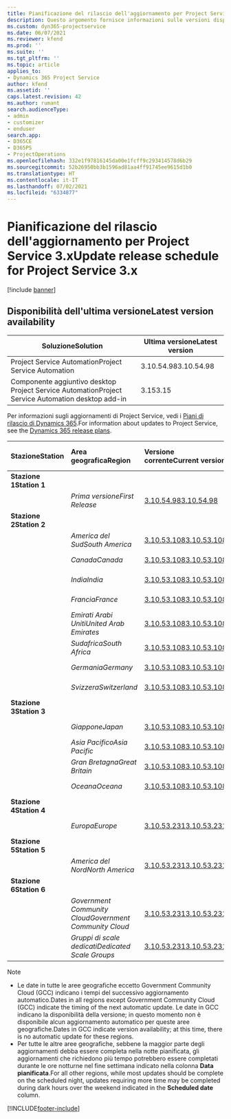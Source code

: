 ```yaml
---
title: Pianificazione del rilascio dell'aggiornamento per Project Service 3.x
description: Questo argomento fornisce informazioni sulle versioni disponibili e future di Dynamics 365 Project Service Automation.
ms.custom: dyn365-projectservice
ms.date: 06/07/2021
ms.reviewer: kfend
ms.prod: ''
ms.suite: ''
ms.tgt_pltfrm: ''
ms.topic: article
applies_to:
- Dynamics 365 Project Service
author: kfend
ms.assetid: ''
caps.latest.revision: 42
ms.author: rumant
search.audienceType:
- admin
- customizer
- enduser
search.app:
- D365CE
- D365PS
- ProjectOperations
ms.openlocfilehash: 332e1f97816145da00e1fcff9c293414578d6b29
ms.sourcegitcommit: 52b26950bb3b1596ad81aa4ff91745ee9615d1b0
ms.translationtype: HT
ms.contentlocale: it-IT
ms.lasthandoff: 07/02/2021
ms.locfileid: "6334877"
---
```

# <a name="update-release-schedule-for-project-service-3x"></a><span data-ttu-id="415f7-103">Pianificazione del rilascio dell'aggiornamento per Project Service 3.x</span><span class="sxs-lookup"><span data-stu-id="415f7-103">Update release schedule for Project Service 3.x</span></span>

[!include [banner](../includes/psa-now-project-operations.md)]

## <a name="latest-version-availability"></a><span data-ttu-id="415f7-104">Disponibilità dell'ultima versione</span><span class="sxs-lookup"><span data-stu-id="415f7-104">Latest version availability</span></span>

| <span data-ttu-id="415f7-105">Soluzione</span><span class="sxs-lookup"><span data-stu-id="415f7-105">Solution</span></span>  | <span data-ttu-id="415f7-106">Ultima versione</span><span class="sxs-lookup"><span data-stu-id="415f7-106">Latest version</span></span> |
|-------|----|
| <span data-ttu-id="415f7-107">Project Service Automation</span><span class="sxs-lookup"><span data-stu-id="415f7-107">Project Service Automation</span></span>    | <span data-ttu-id="415f7-108">3.10.54.98</span><span class="sxs-lookup"><span data-stu-id="415f7-108">3.10.54.98</span></span> |
| <span data-ttu-id="415f7-109">Componente aggiuntivo desktop Project Service Automation</span><span class="sxs-lookup"><span data-stu-id="415f7-109">Project Service Automation desktop add-in</span></span>                | <span data-ttu-id="415f7-110">3.15</span><span class="sxs-lookup"><span data-stu-id="415f7-110">3.15</span></span>          |

<span data-ttu-id="415f7-111">Per informazioni sugli aggiornamenti di Project Service, vedi i [Piani di rilascio di Dynamics 365](/dynamics365/release-plans/).</span><span class="sxs-lookup"><span data-stu-id="415f7-111">For information about updates to Project Service, see the [Dynamics 365 release plans](/dynamics365/release-plans/).</span></span> 

| <span data-ttu-id="415f7-112">Stazione</span><span class="sxs-lookup"><span data-stu-id="415f7-112">Station</span></span>  | <span data-ttu-id="415f7-113">Area geografica</span><span class="sxs-lookup"><span data-stu-id="415f7-113">Region</span></span> | <span data-ttu-id="415f7-114">Versione corrente</span><span class="sxs-lookup"><span data-stu-id="415f7-114">Current version</span></span> | <span data-ttu-id="415f7-115">Prossima versione</span><span class="sxs-lookup"><span data-stu-id="415f7-115">Next version</span></span> |  <span data-ttu-id="415f7-116">Data pianificata</span><span class="sxs-lookup"><span data-stu-id="415f7-116">Scheduled date</span></span>
| :---   | :---   | :---   | :---   |:---   |         
|<span data-ttu-id="415f7-117"><strong>Stazione 1</strong></span><span class="sxs-lookup"><span data-stu-id="415f7-117"><strong>Station 1</strong></span></span> | |  |  | |
| | <span data-ttu-id="415f7-118"><i>Prima versione</i></span><span class="sxs-lookup"><span data-stu-id="415f7-118"><i>First Release</i></span></span> | [<span data-ttu-id="415f7-119">3.10.54.98</span><span class="sxs-lookup"><span data-stu-id="415f7-119">3.10.54.98</span></span>](whats-new-ur-33.md) | <span data-ttu-id="415f7-120">Da definire</span><span class="sxs-lookup"><span data-stu-id="415f7-120">TBD</span></span> | <span data-ttu-id="415f7-121">28 luglio 2021</span><span class="sxs-lookup"><span data-stu-id="415f7-121">July 28, 2021</span></span>
|<span data-ttu-id="415f7-122"><strong>Stazione 2</strong></span><span class="sxs-lookup"><span data-stu-id="415f7-122"><strong>Station 2</strong></span></span> | |  |  | |
| | <span data-ttu-id="415f7-123"><i>America del Sud</i></span><span class="sxs-lookup"><span data-stu-id="415f7-123"><i>South America</i></span></span> | [<span data-ttu-id="415f7-124">3.10.53.108</span><span class="sxs-lookup"><span data-stu-id="415f7-124">3.10.53.108</span></span>](whats-new-ur-32.md) | [<span data-ttu-id="415f7-125">3.10.54.98</span><span class="sxs-lookup"><span data-stu-id="415f7-125">3.10.54.98</span></span>](whats-new-ur-33.md) | <span data-ttu-id="415f7-126">09 luglio 2021</span><span class="sxs-lookup"><span data-stu-id="415f7-126">July 09, 2021</span></span>
| | <span data-ttu-id="415f7-127"><i>Canada</i></span><span class="sxs-lookup"><span data-stu-id="415f7-127"><i>Canada</i></span></span> | [<span data-ttu-id="415f7-128">3.10.53.108</span><span class="sxs-lookup"><span data-stu-id="415f7-128">3.10.53.108</span></span>](whats-new-ur-32.md) | [<span data-ttu-id="415f7-129">3.10.54.98</span><span class="sxs-lookup"><span data-stu-id="415f7-129">3.10.54.98</span></span>](whats-new-ur-33.md) | <span data-ttu-id="415f7-130">09 luglio 2021</span><span class="sxs-lookup"><span data-stu-id="415f7-130">July 09, 2021</span></span>
| | <span data-ttu-id="415f7-131"><i>India</i></span><span class="sxs-lookup"><span data-stu-id="415f7-131"><i>India</i></span></span> | [<span data-ttu-id="415f7-132">3.10.53.108</span><span class="sxs-lookup"><span data-stu-id="415f7-132">3.10.53.108</span></span>](whats-new-ur-32.md) | [<span data-ttu-id="415f7-133">3.10.54.98</span><span class="sxs-lookup"><span data-stu-id="415f7-133">3.10.54.98</span></span>](whats-new-ur-33.md) | <span data-ttu-id="415f7-134">09 luglio 2021</span><span class="sxs-lookup"><span data-stu-id="415f7-134">July 09, 2021</span></span>
| | <span data-ttu-id="415f7-135"><i>Francia</i></span><span class="sxs-lookup"><span data-stu-id="415f7-135"><i>France</i></span></span> | [<span data-ttu-id="415f7-136">3.10.53.108</span><span class="sxs-lookup"><span data-stu-id="415f7-136">3.10.53.108</span></span>](whats-new-ur-32.md) | [<span data-ttu-id="415f7-137">3.10.54.98</span><span class="sxs-lookup"><span data-stu-id="415f7-137">3.10.54.98</span></span>](whats-new-ur-33.md) | <span data-ttu-id="415f7-138">09 luglio 2021</span><span class="sxs-lookup"><span data-stu-id="415f7-138">July 09, 2021</span></span>
| | <span data-ttu-id="415f7-139"><i>Emirati Arabi Uniti</i></span><span class="sxs-lookup"><span data-stu-id="415f7-139"><i>United Arab Emirates</i></span></span> | [<span data-ttu-id="415f7-140">3.10.53.108</span><span class="sxs-lookup"><span data-stu-id="415f7-140">3.10.53.108</span></span>](whats-new-ur-32.md) | [<span data-ttu-id="415f7-141">3.10.54.98</span><span class="sxs-lookup"><span data-stu-id="415f7-141">3.10.54.98</span></span>](whats-new-ur-33.md) | <span data-ttu-id="415f7-142">09 luglio 2021</span><span class="sxs-lookup"><span data-stu-id="415f7-142">July 09, 2021</span></span>
| | <span data-ttu-id="415f7-143"><i>Sudafrica</i></span><span class="sxs-lookup"><span data-stu-id="415f7-143"><i>South Africa</i></span></span> | [<span data-ttu-id="415f7-144">3.10.53.108</span><span class="sxs-lookup"><span data-stu-id="415f7-144">3.10.53.108</span></span>](whats-new-ur-32.md) | [<span data-ttu-id="415f7-145">3.10.54.98</span><span class="sxs-lookup"><span data-stu-id="415f7-145">3.10.54.98</span></span>](whats-new-ur-33.md) | <span data-ttu-id="415f7-146">09 luglio 2021</span><span class="sxs-lookup"><span data-stu-id="415f7-146">July 09, 2021</span></span>
| | <span data-ttu-id="415f7-147"><i>Germania</i></span><span class="sxs-lookup"><span data-stu-id="415f7-147"><i>Germany</i></span></span> | [<span data-ttu-id="415f7-148">3.10.53.108</span><span class="sxs-lookup"><span data-stu-id="415f7-148">3.10.53.108</span></span>](whats-new-ur-32.md) | [<span data-ttu-id="415f7-149">3.10.54.98</span><span class="sxs-lookup"><span data-stu-id="415f7-149">3.10.54.98</span></span>](whats-new-ur-33.md) | <span data-ttu-id="415f7-150">09 luglio 2021</span><span class="sxs-lookup"><span data-stu-id="415f7-150">July 09, 2021</span></span>
| | <span data-ttu-id="415f7-151"><i>Svizzera</i></span><span class="sxs-lookup"><span data-stu-id="415f7-151"><i>Switzerland</i></span></span> | [<span data-ttu-id="415f7-152">3.10.53.108</span><span class="sxs-lookup"><span data-stu-id="415f7-152">3.10.53.108</span></span>](whats-new-ur-32.md) | [<span data-ttu-id="415f7-153">3.10.54.98</span><span class="sxs-lookup"><span data-stu-id="415f7-153">3.10.54.98</span></span>](whats-new-ur-33.md) | <span data-ttu-id="415f7-154">09 luglio 2021</span><span class="sxs-lookup"><span data-stu-id="415f7-154">July 09, 2021</span></span>
|<span data-ttu-id="415f7-155"><strong>Stazione 3</strong></span><span class="sxs-lookup"><span data-stu-id="415f7-155"><strong>Station 3</strong></span></span> | |  |  | |
| | <span data-ttu-id="415f7-156"><i>Giappone</i></span><span class="sxs-lookup"><span data-stu-id="415f7-156"><i>Japan</i></span></span> | [<span data-ttu-id="415f7-157">3.10.53.108</span><span class="sxs-lookup"><span data-stu-id="415f7-157">3.10.53.108</span></span>](whats-new-ur-32.md) | [<span data-ttu-id="415f7-158">3.10.54.98</span><span class="sxs-lookup"><span data-stu-id="415f7-158">3.10.54.98</span></span>](whats-new-ur-33.md) | <span data-ttu-id="415f7-159">16 luglio 2021</span><span class="sxs-lookup"><span data-stu-id="415f7-159">July 16, 2021</span></span>
| | <span data-ttu-id="415f7-160"><i>Asia Pacifico</i></span><span class="sxs-lookup"><span data-stu-id="415f7-160"><i>Asia Pacific</i></span></span> | [<span data-ttu-id="415f7-161">3.10.53.108</span><span class="sxs-lookup"><span data-stu-id="415f7-161">3.10.53.108</span></span>](whats-new-ur-32.md) | [<span data-ttu-id="415f7-162">3.10.54.98</span><span class="sxs-lookup"><span data-stu-id="415f7-162">3.10.54.98</span></span>](whats-new-ur-33.md) | <span data-ttu-id="415f7-163">16 luglio 2021</span><span class="sxs-lookup"><span data-stu-id="415f7-163">July 16, 2021</span></span>
| | <span data-ttu-id="415f7-164"><i>Gran Bretagna</i></span><span class="sxs-lookup"><span data-stu-id="415f7-164"><i>Great Britain</i></span></span> | [<span data-ttu-id="415f7-165">3.10.53.108</span><span class="sxs-lookup"><span data-stu-id="415f7-165">3.10.53.108</span></span>](whats-new-ur-32.md) | [<span data-ttu-id="415f7-166">3.10.54.98</span><span class="sxs-lookup"><span data-stu-id="415f7-166">3.10.54.98</span></span>](whats-new-ur-33.md) | <span data-ttu-id="415f7-167">16 luglio 2021</span><span class="sxs-lookup"><span data-stu-id="415f7-167">July 16, 2021</span></span>
| | <span data-ttu-id="415f7-168"><i>Oceana</i></span><span class="sxs-lookup"><span data-stu-id="415f7-168"><i>Oceana</i></span></span> | [<span data-ttu-id="415f7-169">3.10.53.108</span><span class="sxs-lookup"><span data-stu-id="415f7-169">3.10.53.108</span></span>](whats-new-ur-32.md) | [<span data-ttu-id="415f7-170">3.10.54.98</span><span class="sxs-lookup"><span data-stu-id="415f7-170">3.10.54.98</span></span>](whats-new-ur-33.md) | <span data-ttu-id="415f7-171">16 luglio 2021</span><span class="sxs-lookup"><span data-stu-id="415f7-171">July 16, 2021</span></span>
|<span data-ttu-id="415f7-172"><strong>Stazione 4</strong></span><span class="sxs-lookup"><span data-stu-id="415f7-172"><strong>Station 4</strong></span></span> | |  |  | |
| | <span data-ttu-id="415f7-173"><i>Europa</i></span><span class="sxs-lookup"><span data-stu-id="415f7-173"><i>Europe</i></span></span> | [<span data-ttu-id="415f7-174">3.10.53.231</span><span class="sxs-lookup"><span data-stu-id="415f7-174">3.10.53.231</span></span>](whats-new-ur-32-5.md) | [<span data-ttu-id="415f7-175">3.10.54.98</span><span class="sxs-lookup"><span data-stu-id="415f7-175">3.10.54.98</span></span>](whats-new-ur-33.md) | <span data-ttu-id="415f7-176">23 luglio 2021</span><span class="sxs-lookup"><span data-stu-id="415f7-176">July 23, 2021</span></span>
|<span data-ttu-id="415f7-177"><strong>Stazione 5</strong></span><span class="sxs-lookup"><span data-stu-id="415f7-177"><strong>Station 5</strong></span></span> | |  |  | |
| | <span data-ttu-id="415f7-178"><i>America del Nord</i></span><span class="sxs-lookup"><span data-stu-id="415f7-178"><i>North America</i></span></span> | [<span data-ttu-id="415f7-179">3.10.53.231</span><span class="sxs-lookup"><span data-stu-id="415f7-179">3.10.53.231</span></span>](whats-new-ur-32-5.md) | [<span data-ttu-id="415f7-180">3.10.54.98</span><span class="sxs-lookup"><span data-stu-id="415f7-180">3.10.54.98</span></span>](whats-new-ur-33.md) | <span data-ttu-id="415f7-181">30 luglio 2021</span><span class="sxs-lookup"><span data-stu-id="415f7-181">July 30, 2021</span></span>
|<span data-ttu-id="415f7-182"><strong>Stazione 6</strong></span><span class="sxs-lookup"><span data-stu-id="415f7-182"><strong>Station 6</strong></span></span> | |  |  | |
| | <span data-ttu-id="415f7-183"><i>Government Community Cloud</i></span><span class="sxs-lookup"><span data-stu-id="415f7-183"><i>Government Community Cloud</i></span></span> | [<span data-ttu-id="415f7-184">3.10.53.231</span><span class="sxs-lookup"><span data-stu-id="415f7-184">3.10.53.231</span></span>](whats-new-ur-32-5.md) | [<span data-ttu-id="415f7-185">3.10.54.98</span><span class="sxs-lookup"><span data-stu-id="415f7-185">3.10.54.98</span></span>](whats-new-ur-33.md) | <span data-ttu-id="415f7-186">30 luglio 2021</span><span class="sxs-lookup"><span data-stu-id="415f7-186">July 30, 2021</span></span>
| | <span data-ttu-id="415f7-187"><i>Gruppi di scale dedicati</i></span><span class="sxs-lookup"><span data-stu-id="415f7-187"><i>Dedicated Scale Groups</i></span></span> | [<span data-ttu-id="415f7-188">3.10.53.231</span><span class="sxs-lookup"><span data-stu-id="415f7-188">3.10.53.231</span></span>](whats-new-ur-32-5.md) | [<span data-ttu-id="415f7-189">3.10.54.98</span><span class="sxs-lookup"><span data-stu-id="415f7-189">3.10.54.98</span></span>](whats-new-ur-33.md) | <span data-ttu-id="415f7-190">06 agosto 2021</span><span class="sxs-lookup"><span data-stu-id="415f7-190">August 06, 2021</span></span>

>[!Note]
> - <span data-ttu-id="415f7-191">Le date in tutte le aree geografiche eccetto Government Community Cloud (GCC) indicano i tempi del successivo aggiornamento automatico.</span><span class="sxs-lookup"><span data-stu-id="415f7-191">Dates in all regions except Government Community Cloud (GCC) indicate the timing of the next automatic update.</span></span> <span data-ttu-id="415f7-192">Le date in GCC indicano la disponibilità della versione; in questo momento non è disponibile alcun aggiornamento automatico per queste aree geografiche.</span><span class="sxs-lookup"><span data-stu-id="415f7-192">Dates in GCC indicate version availability; at this time, there is no automatic update for these regions.</span></span>
> - <span data-ttu-id="415f7-193">Per tutte le altre aree geografiche, sebbene la maggior parte degli aggiornamenti debba essere completa nella notte pianificata, gli aggiornamenti che richiedono più tempo potrebbero essere completati durante le ore notturne nel fine settimana indicato nella colonna **Data pianificata**.</span><span class="sxs-lookup"><span data-stu-id="415f7-193">For all other regions, while most updates should be complete on the scheduled night, updates requiring more time may be completed during dark hours over the weekend indicated in the **Scheduled date** column.</span></span>


[!INCLUDE[footer-include](../includes/footer-banner.md)]
